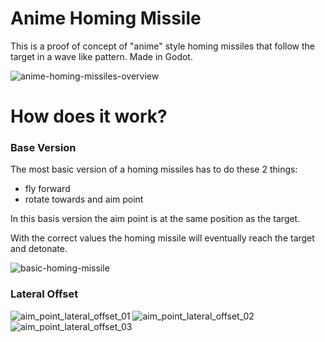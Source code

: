 # Anime Homing Missile
This is a proof of concept of "anime" style homing missiles that follow the target in a wave like pattern. Made in Godot.

![anime-homing-missiles-overview](https://github.com/MarcusMakesGames/anime-homing-missile/assets/133889324/d27539f0-e9a7-435f-951d-aafece9f97ea)

# How does it work?
### Base Version
The most basic version of a homing missiles has to do these 2 things:
- fly forward
- rotate towards and aim point

In this basis version the aim point is at the same position as the target.

With the correct values the homing missile will eventually reach the target and detonate.
 
![basic-homing-missile](https://github.com/MarcusMakesGames/anime-homing-missile/assets/133889324/39d9c5ce-6624-4408-8501-572de1f1bb00)

### Lateral Offset


![aim_point_lateral_offset_01](https://github.com/MarcusMakesGames/anime-homing-missile/assets/133889324/f0037432-ed82-4e06-be82-acea64f39061)
![aim_point_lateral_offset_02](https://github.com/MarcusMakesGames/anime-homing-missile/assets/133889324/30bffcb8-488b-4d89-b34d-97de1b044364)
![aim_point_lateral_offset_03](https://github.com/MarcusMakesGames/anime-homing-missile/assets/133889324/70a02765-9a0a-4747-b5cf-9de872f1e198)

